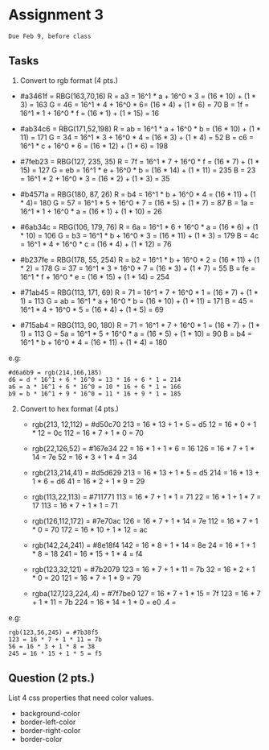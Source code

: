 # Assignment 3
`Due Feb 9, before class`

## Tasks
1. Convert to rgb format (4 pts.)
 - #a3461f = RBG(163,70,16)
        R = a3 = 16^1 * a + 16^0 * 3 = (16 * 10) + (1 * 3) = 163 
        G = 46 = 16^1 * 4 + 16^0 * 6= (16 * 4) + (1 * 6) = 70
        B = 1f = 16^1 * 1 + 16^0 * f = (16 * 1) + (1 * 15) = 16

 - #ab34c6 =  RBG(171,52,198)
        R = ab = 16^1 * a + 16^0 * b = (16 * 10) + (1 * 11) = 171
        G = 34 = 16^1 * 3 + 16^0 * 4 = (16 * 3) + (1 * 4) = 52
        B = c6 = 16^1 * c + 16^0 * 6 = (16 * 12) + (1 * 6) = 198 

 - #7feb23 = RBG(127, 235, 35)
        R = 7f = 16^1 * 7 + 16^0 * f = (16 * 7) + (1 * 15) = 127
        G = eb = 16^1 * e + 16^0 * b = (16 * 14) + (1 * 11) = 235
        B = 23 = 16^1 * 2 + 16^0 * 3 = (16 * 2) + (1 * 3) = 35 

 - #b4571a = RBG(180, 87, 26)
        R = b4 = 16^1 * b + 16^0 * 4 = (16 * 11) + (1 * 4)= 180
        G = 57 = 16^1 * 5 + 16^0 * 7 = (16 * 5) + (1 * 7) = 87 
        B = 1a = 16^1 * 1 + 16^0 * a = (16 * 1) + (1 * 10) = 26 

 - #6ab34c = RBG(106, 179, 76)
        R = 6a = 16^1 * 6 + 16^0 * a = (16 * 6) + (1 * 10) = 106
        G = b3 = 16^1 * b + 16^0 * 3 = (16 * 11) + (1 * 3) = 179
        B = 4c = 16^1 * 4 + 16^0 * c = (16 * 4) + (1 * 12) = 76
        
 - #b237fe = RBG(178, 55, 254)
        R = b2 = 16^1 * b + 16^0 * 2 = (16 * 11) + (1 * 2) = 178
        G = 37 = 16^1 * 3 + 16^0 * 7 = (16 * 3) + (1 * 7) = 55
        B = fe = 16^1 * f + 16^0 * e = (16 * 15) + (1 * 14) = 254
        
 - #71ab45 = RBG(113, 171, 69)
        R = 71 = 16^1 * 7 + 16^0 * 1 = (16 * 7) + (1 * 1) = 113
        G = ab = 16^1 * a + 16^0 * b = (16 * 10) + (1 * 11) = 171
        B = 45 = 16^1 * 4 + 16^0 * 5 = (16 * 4) + (1 * 5) = 69

 - #715ab4 = RBG(113, 90, 180)
        R = 71 = 16^1 * 7 + 16^0 * 1 = (16 * 7) + (1 * 1) = 113
        G = 5a = 16^1 * 5 + 16^0 * a = (16 * 5) + (1 * 10) = 90
        B = b4 = 16^1 * b + 16^0 * 4 = (16 * 11) + (1 * 4) = 180
         

e.g: 
```
#d6a6b9 = rgb(214,166,185) 
d6 = d * 16^1 + 6 * 16^0 = 13 * 16 + 6 * 1 = 214
a6 = a * 16^1 + 6 * 16^0 = 10 * 16 + 6 * 1 = 166
b9 = b * 16^1 + 9 * 16^0 = 11 * 16 + 9 * 1 = 185
```
 
2. Convert to hex format (4 pts.)
    - rgb(213, 12,112) = #d50c70 
            213 = 16 * 13 + 1 * 5 = d5
            12 = 16 * 0 + 1 * 12 = 0c
            112 = 16 * 7 + 1 * 0 = 70

    - rgb(22,126,52) = #167e34
            22 = 16 * 1 + 1 * 6 = 16
            126 = 16 * 7 + 1 * 14 = 7e
            52 = 16 * 3 + 1 * 4 = 34

    - rgb(213,214,41) = #d5d629
            213 = 16 * 13 + 1 * 5 = d5
            214 = 16 * 13 + 1 * 6 = d6
            41 = 16 * 2 + 1 * 9 = 29

    - rgb(113,22,113) = #711771
            113 = 16 * 7 + 1 * 1 = 71
            22 = 16 * 1 + 1 * 7 = 17
            113 = 16 * 7 + 1 * 1 = 71

    - rgb(126,112,172) = #7e70ac 
            126 = 16 * 7 + 1 * 14 = 7e
            112 = 16 * 7 + 1 * 0 = 70
            172 = 16 * 10 + 1 * 12 = ac 

    - rgb(142,24,241) = #8e18f4 
            142 = 16 * 8 + 1 * 14 = 8e
            24 = 16 * 1 + 1 * 8 = 18
            241 = 16 * 15 + 1 * 4 = f4

    - rgb(123,32,121) = #7b2079
            123 = 16 * 7 + 1 * 11 = 7b
            32 = 16 * 2 + 1 * 0 = 20
            121 = 16 * 7 + 1 * 9 = 79

    - rgba(127,123,224,.4) = #7f7be0
            127 = 16 * 7 + 1 * 15 = 7f
            123 = 16 * 7 + 1 * 11 = 7b
            224 = 16 * 14 + 1 * 0 = e0 
            .4 =


e.g:
```
rgb(123,56,245) = #7b38f5 
123 = 16 * 7 + 1 * 11 = 7b 
56 = 16 * 3 + 1 * 8 = 38 
245 = 16 * 15 + 1 * 5 = f5
```

## Question (2 pts.)
List 4 css properties that need color values.
- background-color
- border-left-color
- border-right-color
- border-color



